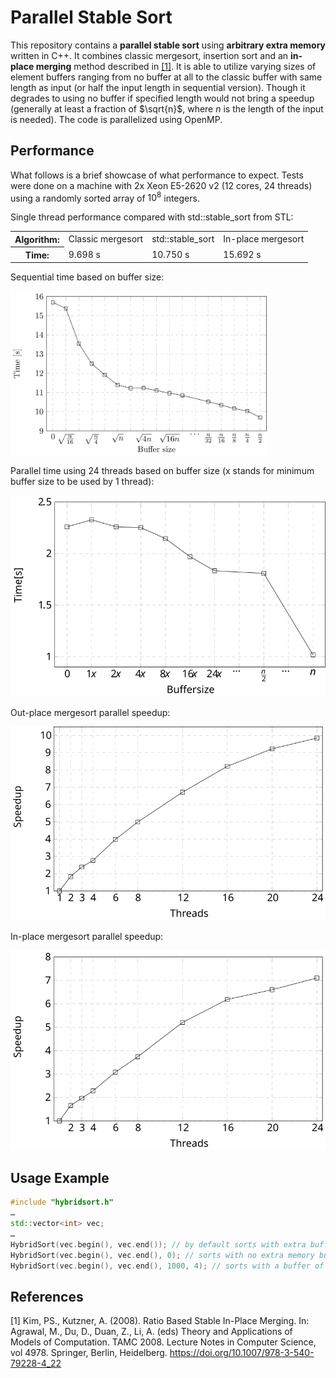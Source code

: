 # Parallel Stable Sort
This repository contains a **parallel stable sort** using **arbitrary extra memory** written in C++. It combines classic mergesort, insertion sort and an **in-place merging** method described in [[1]](#1). It is able to utilize varying sizes of element buffers ranging from no buffer at all to the classic buffer with same length as input (or half the input length in sequential version). Though it degrades to using no buffer if specified length would not bring a speedup (generally at least a fraction of $\sqrt{n}$, where $n$ is the length of the input is needed). The code is parallelized using OpenMP.

## Performance
What follows is a brief showcase of what performance to expect. Tests were done on a machine with 2x Xeon E5-2620 v2 (12 cores, 24 threads) using a randomly sorted array of $10^8$ integers.

Single thread performance compared with std::stable_sort from STL:
<table>
  <tr>
    <th>Algorithm:</th>
    <td>Classic mergesort</td>
    <td>std::stable_sort</td>
    <td>In-place mergesort</td>
  </tr>
  <tr>
    <th>Time:</th>
    <td>9.698 s</td>
    <td>10.750 s</td>
    <td>15.692 s</td>
  </tr>
</table>

Sequential time based on buffer size:

<img src="images/seqbuf.png" width = 410>

Parallel time using 24 threads based on buffer size (x stands for minimum buffer size to be used by 1 thread):

![](images/parbuf.svg)

Out-place mergesort parallel speedup:

![](images/outacc.svg)

In-place mergesort parallel speedup:

![](images/inacc.svg)

## Usage Example
```c++
#include "hybridsort.h"
…
std::vector<int> vec;
…
HybridSort(vec.begin(), vec.end()); // by default sorts with extra buffer of elements with length equal to end - begin
HybridSort(vec.begin(), vec.end(), 0); // sorts with no extra memory buffer
HybridSort(vec.begin(), vec.end(), 1000, 4); // sorts with a buffer of 1000 elements using 4 threads
```

## References
<a id="1">[1]</a> 
Kim, PS., Kutzner, A. (2008). Ratio Based Stable In-Place Merging. In: Agrawal, M., Du, D., Duan, Z., Li, A. (eds) Theory and Applications of Models of Computation. TAMC 2008. Lecture Notes in Computer Science, vol 4978. Springer, Berlin, Heidelberg. https://doi.org/10.1007/978-3-540-79228-4_22
